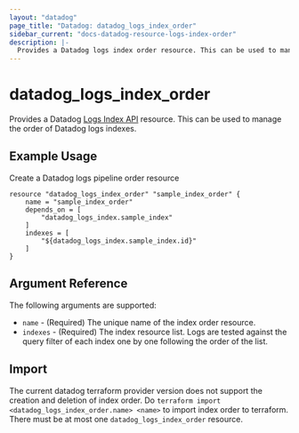 ```yaml
---
layout: "datadog"
page_title: "Datadog: datadog_logs_index_order"
sidebar_current: "docs-datadog-resource-logs-index-order"
description: |-
  Provides a Datadog logs index order resource. This can be used to manage the order of logs indexes.
---
```


# datadog_logs_index_order

Provides a Datadog [Logs Index API](https://docs.datadoghq.com/api/?lang=python#logs-indexes) resource. This can be used to manage the order of Datadog logs indexes.

## Example Usage

Create a Datadog logs pipeline order resource

```hcl
resource "datadog_logs_index_order" "sample_index_order" {
    name = "sample_index_order"
    depends_on = [
        "datadog_logs_index.sample_index"
    ]
    indexes = [
        "${datadog_logs_index.sample_index.id}"
    ]
}
```

## Argument Reference

The following arguments are supported:

* `name` - (Required) The unique name of the index order resource. 
* `indexes` - (Required) The index resource list. Logs are tested against the query filter of each index one by one following the order of the list.

## Import

The current datadog terraform provider version does not support the creation and deletion of index order. 
Do `terraform import <datadog_logs_index_order.name> <name>` to import index order to terraform. There must be at
most one `datadog_logs_index_order` resource.
